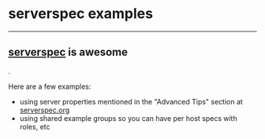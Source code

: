 serverspec examples
===
---


[serverspec](https://github.com/serverspec/serverspec) is awesome  
---

.
  

Here are a few examples:

* using server properties mentioned in the "Advanced Tips" section at [serverspec.org](http://serverspec.org)
* using shared example groups so you can have per host specs with roles, etc

